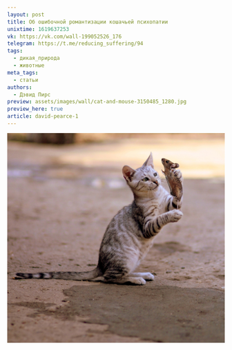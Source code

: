 ```yaml
---
layout: post
title: Об ошибочной романтизации кошачьей психопатии
unixtime: 1619637253
vk: https://vk.com/wall-199052526_176
telegram: https://t.me/reducing_suffering/94
tags:
  - дикая_природа
  - животные
meta_tags:
  - статьи
authors:
  - Дэвид Пирс
preview: assets/images/wall/cat-and-mouse-3150485_1280.jpg
preview_here: true
article: david-pearce-1
---
```

![](assets/images/wall/cat-and-mouse-3150485_1280.jpg)